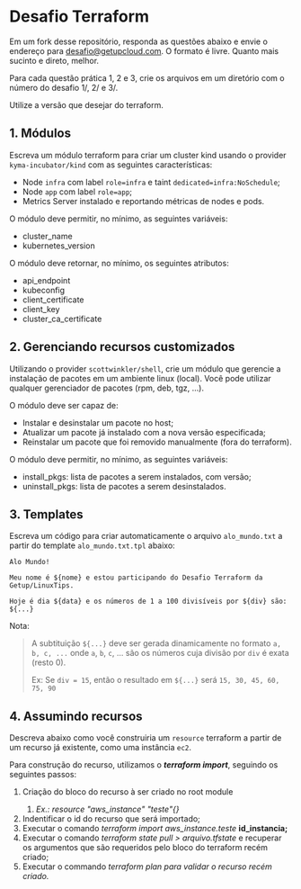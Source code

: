 # Desafio Terraform

Em um fork desse repositório, responda as questões abaixo e envie o endereço para desafio@getupcloud.com.
O formato é livre. Quanto mais sucinto e direto, melhor.

Para cada questão prática 1, 2 e 3, crie os arquivos em um diretório com o número do desafio 1/, 2/ e 3/.

Utilize a versão que desejar do terraform.

## 1. Módulos

Escreva um módulo terraform para criar um cluster kind usando o provider `kyma-incubator/kind` com as seguintes características:

- Node `infra` com label `role=infra` e taint `dedicated=infra:NoSchedule`;
- Node `app` com label `role=app`;
- Metrics Server instalado e reportando métricas de nodes e pods.

O módulo deve permitir, no mínimo, as seguintes variáveis:

- cluster_name
- kubernetes_version

O módulo deve retornar, no mínimo, os seguintes atributos:

- api_endpoint
- kubeconfig
- client_certificate
- client_key
- cluster_ca_certificate

## 2. Gerenciando recursos customizados

Utilizando o provider `scottwinkler/shell`, crie um módulo que gerencie a instalação de pacotes em um ambiente linux (local).
Você pode utilizar qualquer gerenciador de pacotes (rpm, deb, tgz, ...).

O módulo deve ser capaz de:

- Instalar e desinstalar um pacote no host;
- Atualizar um pacote já instalado com a nova versão especificada;
- Reinstalar um pacote que foi removido manualmente (fora do terraform).

O módulo deve permitir, no mínimo, as seguintes variáveis:

- install_pkgs: lista de pacotes a serem instalados, com versão;
- uninstall_pkgs: lista de pacotes a serem desinstalados.

## 3. Templates

Escreva um código para criar automaticamente o arquivo `alo_mundo.txt` a partir do template `alo_mundo.txt.tpl` abaixo:

```
Alo Mundo!

Meu nome é ${nome} e estou participando do Desafio Terraform da Getup/LinuxTips.

Hoje é dia ${data} e os números de 1 a 100 divisíveis por ${div} são: ${...}

```

Nota:

> A subtituição `${...}` deve ser gerada dinamicamente no formato `a, b, c, ...`
> onde `a`, `b`, `c`, ... são os números cuja divisão por `div` é exata (resto 0).
>
> Ex: Se `div = 15`, então o resultado em `${...}` será `15, 30, 45, 60, 75, 90`

## 4. Assumindo recursos

Descreva abaixo como você construiria um `resource` terraform a partir de um recurso já existente, como uma instância `ec2`.

Para construção do recurso, utilizamos o <em><strong>terraform import</strong></em>, seguindo os seguintes passos:

<ol>
  <li>Criação do bloco do recurso à ser criado no root module</li>
    <ol>
      <li><em>Ex.: resource "aws_instance" "teste"{}</em></li>
    </ol>
  <li>Indentificar o id do recurso que será importado;</li>
  <li>Executar o comando <em>terraform import aws_instance.teste</em> <strong>id_instancia;</strong></li>
  <li>Executar o comando <em>terraform state pull > arquivo.tfstate </em> e recuperar os argumentos que são requeridos pelo bloco do terraform recém criado;</li>
  <li>Executar o commando <em>terraform plan para validar o recurso recém criado.</em></li>
</ol> 
